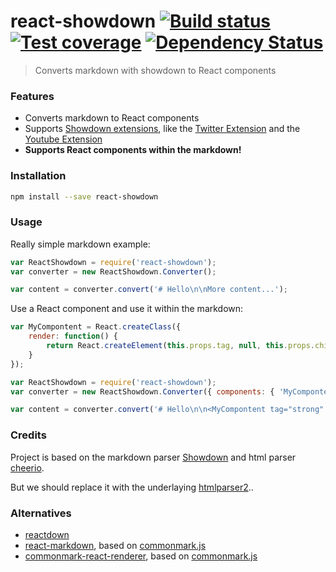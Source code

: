 # react-showdown [![Build status][travis-image]][travis-url] [![Test coverage][coveralls-image]][coveralls-url] [![Dependency Status][dependency-image]][dependency-url]

> Converts markdown with showdown to React components

### Features

* Converts markdown to React components
* Supports [Showdown extensions](https://github.com/showdownjs/showdown/wiki/extensions), like the
  [Twitter Extension](https://github.com/showdownjs/twitter-extension) and the
  [Youtube Extension](https://github.com/showdownjs/youtube-extension)
* **Supports React components within the markdown!**

### Installation

```bash
npm install --save react-showdown
```

### Usage

Really simple markdown example:

```js
var ReactShowdown = require('react-showdown');
var converter = new ReactShowdown.Converter();

var content = converter.convert('# Hello\n\nMore content...');
```

Use a React component and use it within the markdown:

```js
var MyCompontent = React.createClass({
	render: function() {
		return React.createElement(this.props.tag, null, this.props.children);
	}
});

var ReactShowdown = require('react-showdown');
var converter = new ReactShowdown.Converter({ components: { 'MyCompontent': MyCompontent }});

var content = converter.convert('# Hello\n\n<MyCompontent tag="strong" />');
```

### Credits

Project is based on the markdown parser [Showdown](https://github.com/showdownjs/showdown) and
html parser [cheerio](https://github.com/cheeriojs/cheerio).

But we should replace it with the underlaying [htmlparser2](https://github.com/fb55/htmlparser2/)..

### Alternatives

* [reactdown](https://github.com/andreypopp/reactdown)
* [react-markdown](https://github.com/rexxars/react-markdown), based on
  [commonmark.js](https://github.com/jgm/commonmark.js)
* [commonmark-react-renderer](https://github.com/rexxars/commonmark-react-renderer), based on
  [commonmark.js](https://github.com/jgm/commonmark.js)

[travis-image]: https://img.shields.io/travis/jerolimov/react-showdown/master.svg?style=flat-square
[travis-url]: https://travis-ci.org/jerolimov/react-showdown
[coveralls-image]: https://img.shields.io/coveralls/jerolimov/react-showdown/master.svg?style=flat-square
[coveralls-url]: https://coveralls.io/r/jerolimov/react-showdown
[dependency-image]: http://img.shields.io/david/jerolimov/react-showdown.svg?style=flat-square
[dependency-url]: https://david-dm.org/jerolimov/react-showdown
